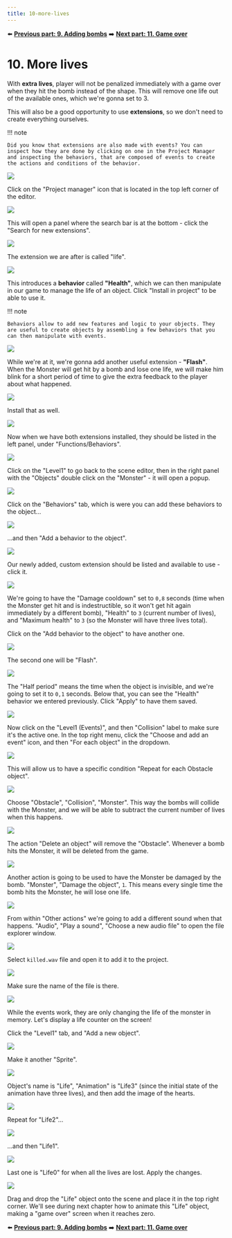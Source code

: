 ```yaml
---
title: 10-more-lives
---
```

⬅️ **[Previous part: 9. Adding bombs](/gdevelop5/tutorials/geometry-monster/9-adding-bombs)** ➡️ **[Next part: 11. Game over](/gdevelop5/tutorials/geometry-monster/11-game-over)**

# 10. More lives

With **extra lives**, player will not be penalized immediately with a game over when they hit the bomb instead of the shape. This will remove one life out of the available ones, which we're gonna set to 3.

This will also be a good opportunity to use **extensions**, so we don't need to create everything ourselves.

!!! note

    Did you know that extensions are also made with events? You can inspect how they are done by clicking on one in the Project Manager and inspecting the behaviors, that are composed of events to create the actions and conditions of the behavior.

![](136.png)

Click on the "Project manager" icon that is located in the top left corner of the editor.

![](137.png)

This will open a panel where the search bar is at the bottom - click the "Search for new extensions".

![](138.png)

The extension we are after is called "life".

![](139.png)

This introduces a **behavior** called **"Health"**, which we can then manipulate in our game to manage the life of an object. Click "Install in project" to be able to use it.

!!! note

    Behaviors allow to add new features and logic to your objects. They are useful to create objects by assembling a few behaviors that you can then manipulate with events.

![](140.png)

While we're at it, we're gonna add another useful extension - **"Flash"**. When the Monster will get hit by a bomb and lose one life, we will make him blink for a short period of time to give the extra feedback to the player about what happened.

![](141.png)

Install that as well.

![](142.png)

Now when we have both extensions installed, they should be listed in the left panel, under "Functions/Behaviors".

![](143.png)

Click on the "Level1" to go back to the scene editor, then in the right panel with the "Objects" double click on the "Monster" - it will open a popup.

![](144.png)

Click on the "Behaviors" tab, which is were you can add these behaviors to the object...

![](145.png)

...and then "Add a behavior to the object".

![](146.png)

Our newly added, custom extension should be listed and available to use - click it.

![](147.png)

We're going to have the "Damage cooldown" set to `0,8` seconds (time when the Monster get hit and is indestructible, so it won't get hit again immediately by a different bomb), "Health" to `3` (current number of lives), and "Maximum health" to `3` (so the Monster will have three lives total).

Click on the "Add behavior to the object" to have another one.

![](148.png)

The second one will be "Flash".

![](149.png)

The "Half period" means the time when the object is invisible, and we're going to set it to `0,1` seconds. Below that, you can see the "Health" behavior we entered previously. Click "Apply" to have them saved.

![](150.png)

Now click on the "Level1 (Events)", and then "Collision" label to make sure it's the active one. In the top right menu, click the "Choose and add an event" icon, and then "For each object" in the dropdown.

![](152.png)

This will allow us to have a specific condition "Repeat for each Obstacle object".

![](153.png)

Choose "Obstacle", "Collision", "Monster". This way the bombs will collide with the Monster, and we will be able to subtract the current number of lives when this happens.

![](154.png)

The action "Delete an object" will remove the "Obstacle". Whenever a bomb hits the Monster, it will be deleted from the game.

![](155.png)

Another action is going to be used to have the Monster be damaged by the bomb. "Monster", "Damage the object", `1`. This means every single time the bomb hits the Monster, he will lose one life.

![](156.png)

From within "Other actions" we're going to add a different sound when that happens. "Audio", "Play a sound", "Choose a new audio file" to open the file explorer window.

![](157.png)

Select `killed.wav` file and open it to add it to the project.

![](158.png)

Make sure the name of the file is there.

![](160.png)

While the events work, they are only changing the life of the monster in memory. Let's display a life counter on the screen!

Click the "Level1" tab, and "Add a new object".

![](161.png)

Make it another "Sprite".

![](162.png)

Object's name is "Life", "Animation" is "Life3" (since the initial state of the animation have three lives), and then add the image of the hearts.

![](163.png)

Repeat for "Life2"...

![](164.png)

...and then "Life1".

![](165.png)

Last one is "Life0" for when all the lives are lost. Apply the changes.

![](166.png)

Drag and drop the "Life" object onto the scene and place it in the top right corner. We'll see during next chapter how to animate this "Life" object, making a "game over" screen when it reaches zero.

⬅️ **[Previous part: 9. Adding bombs](/gdevelop5/tutorials/geometry-monster/9-adding-bombs)** ➡️ **[Next part: 11. Game over](/gdevelop5/tutorials/geometry-monster/11-game-over)**
